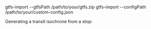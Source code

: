 gtfs-import --gtfsPath /path/to/your/gtfs.zip
gtfs-import --configPath /path/to/your/custom-config.json

Generating a transit isochrone from a stop:

